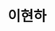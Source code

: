 ---
layout: page
title: 이현하
description: Undergraduate Student
img: /assets/img/이현하.jpg
importance: 12
category: current
---